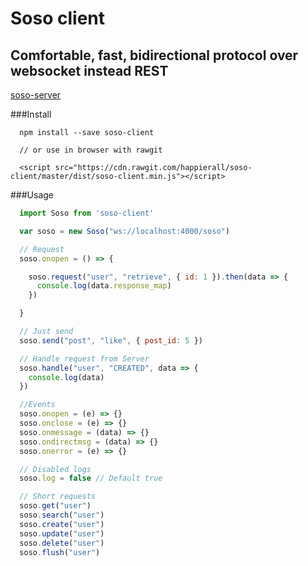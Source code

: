 # Soso client
## Comfortable, fast, bidirectional protocol over websocket instead REST

[soso-server](https://github.com/happierall/soso-server)

###Install
```
  npm install --save soso-client

  // or use in browser with rawgit

  <script src="https://cdn.rawgit.com/happierall/soso-client/master/dist/soso-client.min.js"></script>
```

###Usage
```Javascript
  import Soso from 'soso-client'

  var soso = new Soso("ws://localhost:4000/soso")

  // Request
  soso.onopen = () => {

    soso.request("user", "retrieve", { id: 1 }).then(data => {
      console.log(data.response_map)
    })

  }

  // Just send
  soso.send("post", "like", { post_id: 5 })

  // Handle request from Server
  soso.handle("user", "CREATED", data => {
    console.log(data)
  })
```

```Javascript
  //Events
  soso.onopen = (e) => {}
  soso.onclose = (e) => {}
  soso.onmessage = (data) => {}
  soso.ondirectmsg = (data) => {}
  soso.onerror = (e) => {}

```

```Javascript
  // Disabled logs
  soso.log = false // Default true
```

```Javascript
  // Short requests
  soso.get("user")
  soso.search("user")
  soso.create("user")
  soso.update("user")
  soso.delete("user")
  soso.flush("user")

```